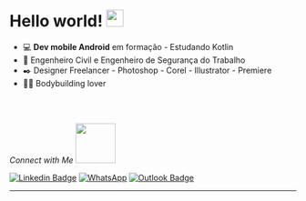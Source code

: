 # Hello world! <img src=https://github.com/TheDudeThatCode/TheDudeThatCode/blob/master/Assets/Hi.gif width="30">

- 💻 **Dev mobile Android** em formação - Estudando Kotlin 
- 🚧 Engenheiro Civil e Engenheiro de Segurança do Trabalho
- ✒️ Designer Freelancer - Photoshop - Corel - Illustrator - Premiere
- 💪🏻 Bodybuilding lover
<br>
<br>

_Connect with Me_ <img src=https://github.com/TheDudeThatCode/TheDudeThatCode/blob/master/Assets/Handshake.gif width="70"> 
 

[![Linkedin Badge](https://img.shields.io/badge/-LinkedIn-blue?style=flat-square&logo=Linkedin&logoColor=white&link=https://www.linkedin.com/in/bminella/)](https://www.linkedin.com/in/bminella/) [![WhatsApp](https://img.shields.io/badge/Whatsapp-%23017e40?style=flat-for-the-badge&logo=whatsapp&logoColor=white&link=https://api.whatsapp.com/send?phone=555496102010/)](https://api.whatsapp.com/send?phone=555496102010/) [![Outlook Badge](https://img.shields.io/badge/email--000?style=social&logo=microsoft-outlook&logoColor=0078d4&link=mailto:mailto:brunominella@outlook.com)](mailto:brunominella@outlook.com)




---
